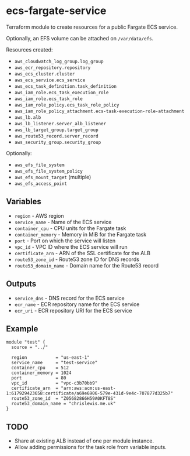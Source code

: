 # ecs-fargate-service

Terraform module to create resources for a public Fargate ECS service.

Optionally, an EFS volume can be attached on `/var/data/efs`.

Resources created:

* `aws_cloudwatch_log_group.log_group`
* `aws_ecr_repository.repository`
* `aws_ecs_cluster.cluster`
* `aws_ecs_service.ecs_service`
* `aws_ecs_task_definition.task_definition`
* `aws_iam_role.ecs_task_execution_role`
* `aws_iam_role.ecs_task_role`
* `aws_iam_role_policy.ecs_task_role_policy`
* `aws_iam_role_policy_attachment.ecs-task-execution-role-attachment`
* `aws_lb.alb`
* `aws_lb_listener.server_alb_listener`
* `aws_lb_target_group.target_group`
* `aws_route53_record.server_record`
* `aws_security_group.security_group`

Optionally:

* `aws_efs_file_system`
* `aws_efs_file_system_policy`
* `aws_efs_mount_target` (multiple)
* `aws_efs_access_point`


## Variables

* `region` - AWS region
* `service_name` - Name of the ECS service
* `container_cpu` - CPU units for the Fargate task
* `container_memory` - Memory in MiB for the Fargate task
* `port` - Port on which the service will listen
* `vpc_id` - VPC ID where the ECS service will run
* `certificate_arn` - ARN of the SSL certificate for the ALB
* `route53_zone_id` - Route53 zone ID for DNS records
* `route53_domain_name` - Domain name for the Route53 record


## Outputs

* `service_dns` - DNS record for the ECS service
* `ecr_name` - ECR repository name for the ECS service
* `ecr_uri` - ECR repository URI for the ECS service


## Example

```hcl
module "test" {
  source = "../"

  region           = "us-east-1"
  service_name     = "test-service"
  container_cpu    = 512
  container_memory = 1024
  port             = 80
  vpc_id           = "vpc-c3b70bb9"
  certificate_arn  = "arn:aws:acm:us-east-1:617929423658:certificate/a69e6906-579e-431d-9e4c-707877d325b7"
  route53_zone_id  = "Z05682866H59A0KFT8S"
  route53_domain_name = "chrislewis.me.uk"
}
```

## TODO

* Share at existing ALB instead of one per module instance.
* Allow adding permissions for the task role from variable inputs.
